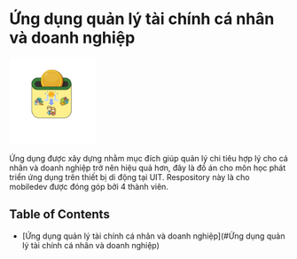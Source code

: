 # Ứng dụng quản lý tài chính cá nhân và doanh nghiệp

![img](/iconSmall.png)

Ứng dụng được xây dựng nhằm mục đích giúp quản lý chi tiêu hợp lý cho cá nhân và doanh nghiệp trở nên hiệu quả hơn, đây là đồ án cho môn học phát triển ứng dụng trên thiết bị di động tại UIT. Respository này là cho mobiledev được đóng góp bởi 4 thành viên.

## Table of Contents
  - [Ứng dụng quản lý tài chính cá nhân và doanh nghiệp](#Ứng dụng quản lý tài chính cá nhân và doanh nghiệp)
